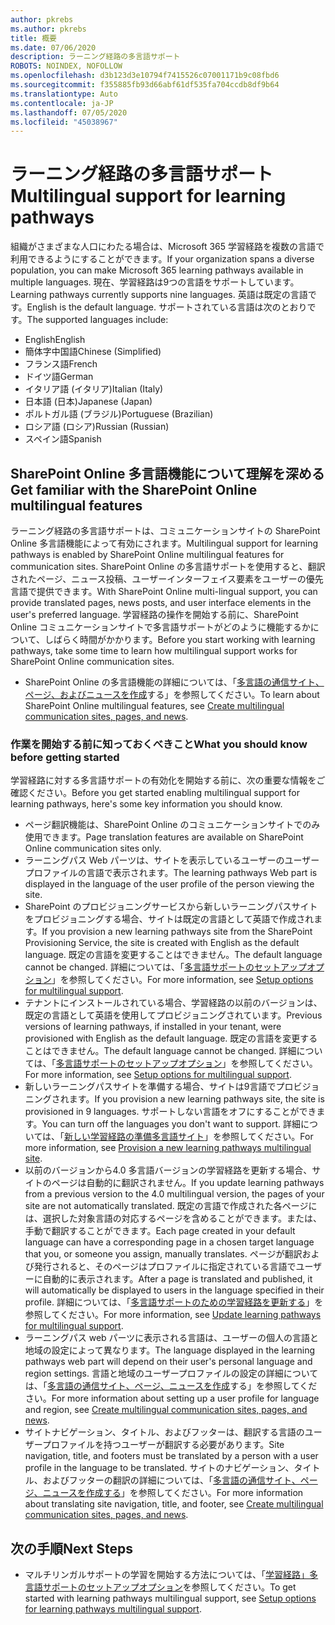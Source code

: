 ```yaml
---
author: pkrebs
ms.author: pkrebs
title: 概要
ms.date: 07/06/2020
description: ラーニング経路の多言語サポート
ROBOTS: NOINDEX, NOFOLLOW
ms.openlocfilehash: d3b123d3e10794f7415526c07001171b9c08fbd6
ms.sourcegitcommit: f355885fb93d66abf61df535fa704ccdb8df9b64
ms.translationtype: Auto
ms.contentlocale: ja-JP
ms.lasthandoff: 07/05/2020
ms.locfileid: "45038967"
---
```

# <a name="multilingual-support-for-learning-pathways"></a><span data-ttu-id="db78f-103">ラーニング経路の多言語サポート</span><span class="sxs-lookup"><span data-stu-id="db78f-103">Multilingual support for learning pathways</span></span>

<span data-ttu-id="db78f-104">組織がさまざまな人口にわたる場合は、Microsoft 365 学習経路を複数の言語で利用できるようにすることができます。</span><span class="sxs-lookup"><span data-stu-id="db78f-104">If your organization spans a diverse population, you can make Microsoft 365 learning pathways available in multiple languages.</span></span> <span data-ttu-id="db78f-105">現在、学習経路は9つの言語をサポートしています。</span><span class="sxs-lookup"><span data-stu-id="db78f-105">Learning pathways currently supports nine languages.</span></span> <span data-ttu-id="db78f-106">英語は既定の言語です。</span><span class="sxs-lookup"><span data-stu-id="db78f-106">English is the default language.</span></span> <span data-ttu-id="db78f-107">サポートされている言語は次のとおりです。</span><span class="sxs-lookup"><span data-stu-id="db78f-107">The supported languages include:</span></span>   

- <span data-ttu-id="db78f-108">English</span><span class="sxs-lookup"><span data-stu-id="db78f-108">English</span></span>    
- <span data-ttu-id="db78f-109">簡体字中国語</span><span class="sxs-lookup"><span data-stu-id="db78f-109">Chinese (Simplified)</span></span>
- <span data-ttu-id="db78f-110">フランス語</span><span class="sxs-lookup"><span data-stu-id="db78f-110">French</span></span>
- <span data-ttu-id="db78f-111">ドイツ語</span><span class="sxs-lookup"><span data-stu-id="db78f-111">German</span></span>
- <span data-ttu-id="db78f-112">イタリア語 (イタリア)</span><span class="sxs-lookup"><span data-stu-id="db78f-112">Italian (Italy)</span></span>
- <span data-ttu-id="db78f-113">日本語 (日本)</span><span class="sxs-lookup"><span data-stu-id="db78f-113">Japanese (Japan)</span></span>
- <span data-ttu-id="db78f-114">ポルトガル語 (ブラジル)</span><span class="sxs-lookup"><span data-stu-id="db78f-114">Portuguese (Brazilian)</span></span>
- <span data-ttu-id="db78f-115">ロシア語 (ロシア)</span><span class="sxs-lookup"><span data-stu-id="db78f-115">Russian (Russian)</span></span>
- <span data-ttu-id="db78f-116">スペイン語</span><span class="sxs-lookup"><span data-stu-id="db78f-116">Spanish</span></span>

## <a name="get-familiar-with-the-sharepoint-online-multilingual-features"></a><span data-ttu-id="db78f-117">SharePoint Online 多言語機能について理解を深める</span><span class="sxs-lookup"><span data-stu-id="db78f-117">Get familiar with the SharePoint Online multilingual features</span></span>
<span data-ttu-id="db78f-118">ラーニング経路の多言語サポートは、コミュニケーションサイトの SharePoint Online 多言語機能によって有効にされます。</span><span class="sxs-lookup"><span data-stu-id="db78f-118">Multilingual support for learning pathways is enabled by SharePoint Online multilingual features for communication sites.</span></span>
<span data-ttu-id="db78f-119">SharePoint Online の多言語サポートを使用すると、翻訳されたページ、ニュース投稿、ユーザーインターフェイス要素をユーザーの優先言語で提供できます。</span><span class="sxs-lookup"><span data-stu-id="db78f-119">With SharePoint Online multi-lingual support, you can provide translated pages, news posts, and user interface elements in the user's preferred language.</span></span> <span data-ttu-id="db78f-120">学習経路の操作を開始する前に、SharePoint Online コミュニケーションサイトで多言語サポートがどのように機能するかについて、しばらく時間がかかります。</span><span class="sxs-lookup"><span data-stu-id="db78f-120">Before you start working with learning pathways, take some time to learn how multilingual support works for SharePoint Online communication sites.</span></span> 
- <span data-ttu-id="db78f-121">SharePoint Online の多言語機能の詳細については、「[多言語の通信サイト、ページ、およびニュースを作成](https://support.office.com/article/2bb7d610-5453-41c6-a0e8-6f40b3ed750c)する」を参照してください。</span><span class="sxs-lookup"><span data-stu-id="db78f-121">To learn about SharePoint Online multilingual features, see [Create multilingual communication sites, pages, and news](https://support.office.com/article/2bb7d610-5453-41c6-a0e8-6f40b3ed750c).</span></span> 

### <a name="what-you-should-know-before-getting-started"></a><span data-ttu-id="db78f-122">作業を開始する前に知っておくべきこと</span><span class="sxs-lookup"><span data-stu-id="db78f-122">What you should know before getting started</span></span> 
<span data-ttu-id="db78f-123">学習経路に対する多言語サポートの有効化を開始する前に、次の重要な情報をご確認ください。</span><span class="sxs-lookup"><span data-stu-id="db78f-123">Before you get started enabling multilingual support for learning pathways, here's some key information you should know.</span></span> 

- <span data-ttu-id="db78f-124">ページ翻訳機能は、SharePoint Online のコミュニケーションサイトでのみ使用できます。</span><span class="sxs-lookup"><span data-stu-id="db78f-124">Page translation features are available on SharePoint Online communication sites only.</span></span>
- <span data-ttu-id="db78f-125">ラーニングパス Web パーツは、サイトを表示しているユーザーのユーザープロファイルの言語で表示されます。</span><span class="sxs-lookup"><span data-stu-id="db78f-125">The learning pathways Web part is displayed in the language of the user profile of the person viewing the site.</span></span>   
- <span data-ttu-id="db78f-126">SharePoint のプロビジョニングサービスから新しいラーニングパスサイトをプロビジョニングする場合、サイトは既定の言語として英語で作成されます。</span><span class="sxs-lookup"><span data-stu-id="db78f-126">If you provision a new learning pathways site from the SharePoint Provisioning Service, the site is created with English as the default language.</span></span> <span data-ttu-id="db78f-127">既定の言語を変更することはできません。</span><span class="sxs-lookup"><span data-stu-id="db78f-127">The default language cannot be changed.</span></span> <span data-ttu-id="db78f-128">詳細については、「[多言語サポートのセットアップオプション](https://docs.microsoft.com/office365/customlearning/custom_setupoptions_ml)」を参照してください。</span><span class="sxs-lookup"><span data-stu-id="db78f-128">For more information, see [Setup options for multilingual support](https://docs.microsoft.com/office365/customlearning/custom_setupoptions_ml).</span></span>
- <span data-ttu-id="db78f-129">テナントにインストールされている場合、学習経路の以前のバージョンは、既定の言語として英語を使用してプロビジョニングされています。</span><span class="sxs-lookup"><span data-stu-id="db78f-129">Previous versions of learning pathways, if installed in your tenant, were provisioned with English as the default language.</span></span> <span data-ttu-id="db78f-130">既定の言語を変更することはできません。</span><span class="sxs-lookup"><span data-stu-id="db78f-130">The default language cannot be changed.</span></span> <span data-ttu-id="db78f-131">詳細については、「[多言語サポートのセットアップオプション](https://docs.microsoft.com/office365/customlearning/custom_setupoptions_ml)」を参照してください。</span><span class="sxs-lookup"><span data-stu-id="db78f-131">For more information, see [Setup options for multilingual support](https://docs.microsoft.com/office365/customlearning/custom_setupoptions_ml).</span></span>
- <span data-ttu-id="db78f-132">新しいラーニングパスサイトを準備する場合、サイトは9言語でプロビジョニングされます。</span><span class="sxs-lookup"><span data-stu-id="db78f-132">If you provision a new learning pathways site, the site is provisioned in 9 languages.</span></span> <span data-ttu-id="db78f-133">サポートしない言語をオフにすることができます。</span><span class="sxs-lookup"><span data-stu-id="db78f-133">You can turn off the languages you don't want to support.</span></span> <span data-ttu-id="db78f-134">詳細については、「[新しい学習経路の準備多言語サイト](https://docs.microsoft.com/office365/customlearning/custom_provision_ml)」を参照してください。</span><span class="sxs-lookup"><span data-stu-id="db78f-134">For more information, see [Provision a new learning pathways multilingual site](https://docs.microsoft.com/office365/customlearning/custom_provision_ml).</span></span>  
- <span data-ttu-id="db78f-135">以前のバージョンから4.0 多言語バージョンの学習経路を更新する場合、サイトのページは自動的に翻訳されません。</span><span class="sxs-lookup"><span data-stu-id="db78f-135">If you update learning pathways from a previous version to the 4.0 multilingual version, the pages of your site are not automatically translated.</span></span> <span data-ttu-id="db78f-136">既定の言語で作成された各ページには、選択した対象言語の対応するページを含めることができます。または、手動で翻訳することができます。</span><span class="sxs-lookup"><span data-stu-id="db78f-136">Each page created in your default language can have a corresponding page in a chosen target language that you, or someone you assign, manually translates.</span></span> <span data-ttu-id="db78f-137">ページが翻訳および発行されると、そのページはプロファイルに指定されている言語でユーザーに自動的に表示されます。</span><span class="sxs-lookup"><span data-stu-id="db78f-137">After a page is translated and published, it will automatically be displayed to users in the language specified in their profile.</span></span> <span data-ttu-id="db78f-138">詳細については、「[多言語サポートのための学習経路を更新する](https://docs.microsoft.com/office365/customlearning/custom_update_ml)」を参照してください。</span><span class="sxs-lookup"><span data-stu-id="db78f-138">For more information, see [Update learning pathways for multilingual support](https://docs.microsoft.com/office365/customlearning/custom_update_ml).</span></span> 
- <span data-ttu-id="db78f-139">ラーニングパス web パーツに表示される言語は、ユーザーの個人の言語と地域の設定によって異なります。</span><span class="sxs-lookup"><span data-stu-id="db78f-139">The language displayed in the learning pathways web part will depend on their user's personal language and region settings.</span></span> <span data-ttu-id="db78f-140">言語と地域のユーザープロファイルの設定の詳細については、「[多言語の通信サイト、ページ、ニュースを作成](https://support.office.com/article/2bb7d610-5453-41c6-a0e8-6f40b3ed750c)する」を参照してください。</span><span class="sxs-lookup"><span data-stu-id="db78f-140">For more information about setting up a user profile for language and region, see [Create multilingual communication sites, pages, and news](https://support.office.com/article/2bb7d610-5453-41c6-a0e8-6f40b3ed750c).</span></span> 
- <span data-ttu-id="db78f-141">サイトナビゲーション、タイトル、およびフッターは、翻訳する言語のユーザープロファイルを持つユーザーが翻訳する必要があります。</span><span class="sxs-lookup"><span data-stu-id="db78f-141">Site navigation, title, and footers must be translated by a person with a user profile in the language to be translated.</span></span> <span data-ttu-id="db78f-142">サイトのナビゲーション、タイトル、およびフッターの翻訳の詳細については、「[多言語の通信サイト、ページ、ニュースを作成する](https://support.office.com/article/2bb7d610-5453-41c6-a0e8-6f40b3ed750c)」を参照してください。</span><span class="sxs-lookup"><span data-stu-id="db78f-142">For more information about translating site navigation, title, and footer, see [Create multilingual communication sites, pages, and news](https://support.office.com/article/2bb7d610-5453-41c6-a0e8-6f40b3ed750c).</span></span>

## <a name="next-steps"></a><span data-ttu-id="db78f-143">次の手順</span><span class="sxs-lookup"><span data-stu-id="db78f-143">Next Steps</span></span>
- <span data-ttu-id="db78f-144">マルチリンガルサポートの学習を開始する方法については、「[学習経路」多言語サポートのセットアップオプション](https://docs.microsoft.com/office365/customlearning/custom_setupoptions_ml)を参照してください。</span><span class="sxs-lookup"><span data-stu-id="db78f-144">To get started with learning pathways multilingual support, see [Setup options for learning pathways multilingual support](https://docs.microsoft.com/office365/customlearning/custom_setupoptions_ml).</span></span>